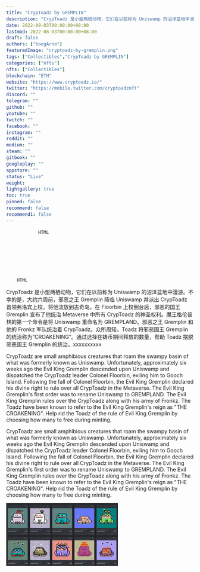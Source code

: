 ```yaml
---
title: "CrypToadz by GREMPLIN"
description: "CrypToadz 是小型两栖动物，它们在以前称为 Uniswamp 的沼泽盆地中漫游。"
date: 2022-08-03T00:00:00+08:00
lastmod: 2022-08-03T00:00:00+08:00
draft: false
authors: ["boogArno"]
featuredImage: "cryptoadz-by-gremplin.png"
tags: ["Collectibles","CrypToadz by GREMPLIN"]
categories: ["nfts"]
nfts: ["Collectibles"]
blockchain: "ETH"
website: "https://www.cryptoadz.io/"
twitter: "https://mobile.twitter.com/cryptoadznft"
discord: ""
telegram: ""
github: ""
youtube: ""
twitch: ""
facebook: ""
instagram: ""
reddit: ""
medium: ""
steam: ""
gitbook: ""
googleplay: ""
appstore: ""
status: "Live"
weight: 
lightgallery: true
toc: true
pinned: false
recommend: false
recommend1: false
---
```


			
				HTML
				
					
				
				
						
				
			
		HTML







CrypToadz 是小型两栖动物，它们在以前称为 Uniswamp 的沼泽盆地中漫游。不幸的是，大约六周前，邪恶之王 Gremplin 降临 Uniswamp 并派出 CrypToadz 首领弗洛宾上校，将他流放到古奇岛。在 Floorbin 上校倒台后，邪恶的国王 Gremplin 宣布了他统治 Metaverse 中所有 CrypToadz 的神圣权利。魔王格伦普林的第一个命令是将 Uniswamp 重命名为 GREMPLAND。邪恶之王 Gremplin 和他的 Fronkz 军队统治着 CrypToadz。众所周知，Toadz 将邪恶国王 Gremplin 的统治称为“CROAKENING”。通过选择在铸币期间释放的数量，帮助 Toadz 摆脱邪恶国王 Gremplin 的统治。xxxxxxxxxx <p>CrypToadz are small amphibious creatures that roam the swampy basin of what was formerly known as Uniswamp. Unfortunately, approximately six weeks ago the Evil King Gremplin descended upon Uniswamp and dispatched the CrypToadz leader Colonel Floorbin, exiling him to Gooch Island. Following the fall of Colonel Floorbin, the Evil King Gremplin declared his divine right to rule over all CrypToadz in the Metaverse. The Evil King Gremplin's first order was to rename Uniswamp to GREMPLAND. The Evil King Gremplin rules over the CrypToadz along with his army of Fronkz. The Toadz have been known to refer to the Evil King Gremplin's reign as "THE CROAKENING". Help rid the Toadz of the rule of Evil King Gremplin by choosing how many to free during minting.</p>CrypToadz are small amphibious creatures that roam the swampy basin of what was formerly known as Uniswamp. Unfortunately, approximately six weeks ago the Evil King Gremplin descended upon Uniswamp and dispatched the CrypToadz leader Colonel Floorbin, exiling him to Gooch Island. Following the fall of Colonel Floorbin, the Evil King Gremplin declared his divine right to rule over all CrypToadz in the Metaverse. The Evil King Gremplin's first order was to rename Uniswamp to GREMPLAND. The Evil King Gremplin rules over the CrypToadz along with his army of Fronkz. The Toadz have been known to refer to the Evil King Gremplin's reign as "THE CROAKENING". Help rid the Toadz of the rule of Evil King Gremplin by choosing how many to free during minting.

![下载](下载.jpg)
